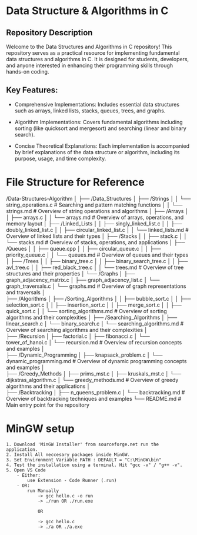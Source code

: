 # Data Structure & Algorithms in C

## Repository Description
Welcome to the Data Structures and Algorithms in C repository! This repository serves as a practical resource for implementing fundamental data structures and algorithms in C. It is designed for students, developers, and anyone interested in enhancing their programming skills through hands-on coding.

## Key Features:
* Comprehensive Implementations: 
Includes essential data structures such as arrays, linked lists, stacks, queues, trees, and graphs.

* Algorithm Implementations: 
Covers fundamental algorithms including sorting (like quicksort and mergesort) and searching (linear and binary search).

* Concise Theoretical Explanations: 
Each implementation is accompanied by brief explanations of the data structure or algorithm, including its purpose, usage, and time complexity.

# File Structure for Reference

/Data-Structures-Algorithm
│
├── /Data_Structures
│   ├── /Strings
│   │   └── string_operations.c   # Searching and pattern matching functions
│   │   └── strings.md           # Overview of string operations and algorithms
│   ├── /Arrays
│   │   ├── arrays.c
│   │   └── arrays.md               # Overview of arrays, operations, and memory layout
│   ├── /Linked_Lists
│   │   ├── singly_linked_list.c
│   │   ├── doubly_linked_list.c
│   │   ├── circular_linked_list.c
│   │   └── linked_lists.md          # Overview of linked lists and their types
│   ├── /Stacks
│   │   ├── stack.c
│   │   └── stacks.md                # Overview of stacks, operations, and applications
│   ├── /Queues
│   │   ├── queue.cpp
│   │   ├── circular_queue.c
│   │   ├── priority_queue.c
│   │   └── queues.md                # Overview of queues and their types
│   ├── /Trees
│   │   ├── binary_tree.c
│   │   ├── binary_search_tree.c
│   │   ├── avl_tree.c
│   │   ├── red_black_tree.c
│   │   └── trees.md                 # Overview of tree structures and their properties 
│   └── /Graphs
│       ├── graph_adjacency_matrix.c
│       ├── graph_adjacency_list.c
│       └── graph_traversals.c
│       └── graphs.md            # Overview of graph representations and traversals 
│   
├── /Algorithms
│   ├── /Sorting_Algorithms
│   │   ├── bubble_sort.c
│   │   ├── selection_sort.c
│   │   ├── insertion_sort.c
│   │   ├── merge_sort.c
│   │   ├── quick_sort.c
│   │   └── sorting_algorithms.md     # Overview of sorting algorithms and their complexities 
│   ├── /Searching_Algorithms
│       ├── linear_search.c
│       └── binary_search.c
│       └── searching_algorithms.md    # Overview of searching algorithms and their complexities 
│   
├── /Recursion
│   ├── factorial.c
│   ├── fibonacci.c
│   └── tower_of_hanoi.c
│   └── recursion.md               # Overview of recursion concepts and examples 
│   
├── /Dynamic_Programming
│   ├── knapsack_problem.c
│   └── dynamic_programming.md     # Overview of dynamic programming concepts and examples 
│   
├── /Greedy_Methods
│   ├── prims_mst.c
│   ├── kruskals_mst.c
│   └── dijkstras_algorithm.c
│   └── greedy_methods.md          # Overview of greedy algorithms and their applications 
│   
├── /Backtracking
│   ├── n_queens_problem.c
│   └── backtracking.md             # Overview of backtracking techniques and examples 
└── README.md                           # Main entry point for the repository 

# MinGW setup
    1. Download 'MinGW Installer' from sourceforge.net run the application.
    2. Install All neccesary packages inside MinGW.
    3. Set Environment Variable PATH : DEFAULT = "C:\MinGW\bin"
    4. Test the installation using a terminal. Hit "gcc -v" / "g++ -v".
    5. Open VS Code
        - Either:
            use Extension - Code Runner (.run) 
        - OR: 
            run Manually
                -> gcc hello.c -o run
                -> ./run OR ./run.exe 

                OR

                -> gcc hello.c
                -> ./a OR ./a.exe
